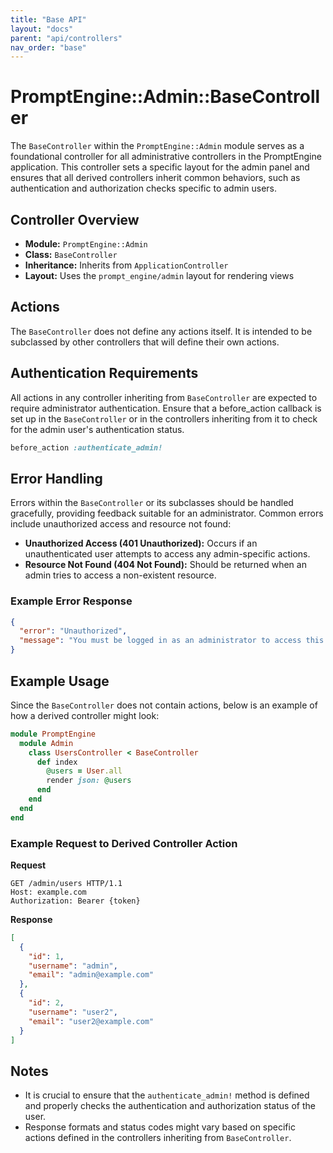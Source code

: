 ```yaml
---
title: "Base API"
layout: "docs"
parent: "api/controllers"
nav_order: "base"
---
```


# PromptEngine::Admin::BaseController

The `BaseController` within the `PromptEngine::Admin` module serves as a foundational controller for all administrative controllers in the PromptEngine application. This controller sets a specific layout for the admin panel and ensures that all derived controllers inherit common behaviors, such as authentication and authorization checks specific to admin users.

## Controller Overview

- **Module:** `PromptEngine::Admin`
- **Class:** `BaseController`
- **Inheritance:** Inherits from `ApplicationController`
- **Layout:** Uses the `prompt_engine/admin` layout for rendering views

## Actions

The `BaseController` does not define any actions itself. It is intended to be subclassed by other controllers that will define their own actions.

## Authentication Requirements

All actions in any controller inheriting from `BaseController` are expected to require administrator authentication. Ensure that a before_action callback is set up in the `BaseController` or in the controllers inheriting from it to check for the admin user's authentication status.

```ruby
before_action :authenticate_admin!
```

## Error Handling

Errors within the `BaseController` or its subclasses should be handled gracefully, providing feedback suitable for an administrator. Common errors include unauthorized access and resource not found:

- **Unauthorized Access (401 Unauthorized):** Occurs if an unauthenticated user attempts to access any admin-specific actions.
- **Resource Not Found (404 Not Found):** Should be returned when an admin tries to access a non-existent resource.

### Example Error Response

```json
{
  "error": "Unauthorized",
  "message": "You must be logged in as an administrator to access this resource."
}
```

## Example Usage

Since the `BaseController` does not contain actions, below is an example of how a derived controller might look:

```ruby
module PromptEngine
  module Admin
    class UsersController < BaseController
      def index
        @users = User.all
        render json: @users
      end
    end
  end
end
```

### Example Request to Derived Controller Action

**Request**

```http
GET /admin/users HTTP/1.1
Host: example.com
Authorization: Bearer {token}
```

**Response**

```json
[
  {
    "id": 1,
    "username": "admin",
    "email": "admin@example.com"
  },
  {
    "id": 2,
    "username": "user2",
    "email": "user2@example.com"
  }
]
```

## Notes

- It is crucial to ensure that the `authenticate_admin!` method is defined and properly checks the authentication and authorization status of the user.
- Response formats and status codes might vary based on specific actions defined in the controllers inheriting from `BaseController`.
